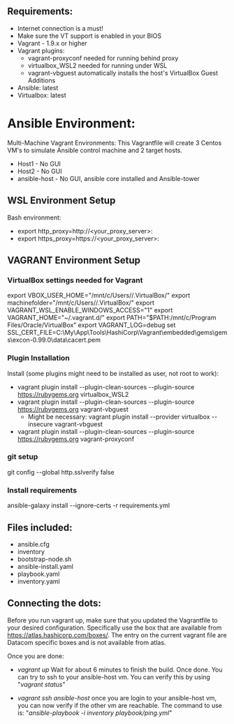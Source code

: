 ## Requirements:

* Internet connection is a must!
* Make sure the VT support is enabled in your BIOS
* Vagrant - 1.9.x or higher
* Vagrant plugins:
    - vagrant-proxyconf needed for running behind proxy
    - virtualbox_WSL2 needed for running under WSL
    - vagrant-vbguest automatically installs the host's VirtualBox Guest Additions
* Ansible: latest
* Virtualbox: latest


# Ansible Environment:

Multi-Machine Vagrant Environments:
This Vagrantfile will create 3 Centos VM's to simulate Ansible control machine and 2 target hosts.

* Host1 - No GUI
* Host2 - No GUI
* ansible-host - No GUI, ansible core installed and Ansible-tower


## WSL Environment Setup

Bash environment:
* export http_proxy=http://<your_proxy_server>:<port>
* export https_proxy=https://<your_proxy_server>:<port>


## VAGRANT Environment Setup

### VirtualBox settings needed for Vagrant
export VBOX_USER_HOME="/mnt/c/Users/<username>/.VirtualBox/"
export machinefolder="/mnt/c/Users/<username>/.VirtualBox/"
export VAGRANT_WSL_ENABLE_WINDOWS_ACCESS="1"
export VAGRANT_HOME="~/.vagrant.d/"
export PATH="$PATH:/mnt/c/Program Files/Oracle/VirtualBox" 
export VAGRANT_LOG=debug
set SSL_CERT_FILE=C:\My\App\Tools\HashiCorp\Vagrant\embedded\gems\gems\excon-0.99.0\data\cacert.pem


### Plugin Installation
Install (some plugins might need to be installed as user, not root to work):
* vagrant plugin install --plugin-clean-sources --plugin-source https://rubygems.org virtualbox_WSL2
* vagrant plugin install --plugin-clean-sources --plugin-source https://rubygems.org vagrant-vbguest
    - Might be necessary: vagrant plugin install --provider virtualbox --insecure vagrant-vbguest
* vagrant plugin install --plugin-clean-sources --plugin-source https://rubygems.org vagrant-proxyconf


### git setup

git config --global http.sslverify false


### Install requirements

ansible-galaxy install --ignore-certs  -r requirements.yml


## Files included:
- ansible.cfg
- inventory
- bootstrap-node.sh
- ansible-install.yaml
- playbook.yaml
- inventory.yaml

## Connecting the dots:
Before you run vagrant up, make sure that you updated the Vagrantfile to your desired configuration.
Specifically use the box that are available from https://atlas.hashicorp.com/boxes/.
The entry on the current vagrant file are Datacom specific boxes and is not available from atlas.

Once you are done:
- _vagrant up_
  Wait for about 6 minutes to finish the build. Once done. You can try to ssh to your ansible-host vm. You can verify this by using "_vagrant status_"

- _vagrant ssh ansible-host_
  once you are login to your ansible-host vm, you can now verify if the other vm are reachable. The command to use is: "_ansible-playbook -i inventory playbook/ping.yml_"
